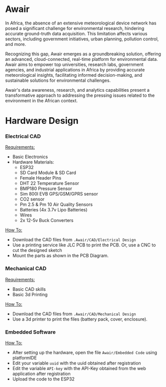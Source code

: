 # Awair

In Africa, the absence of an extensive meteorological device network has posed a significant challenge for environmental research, hindering accurate ground-truth data acquisition. This limitation affects various sectors, including government initiatives, urban planning, pollution control, and more.

Recognizing this gap, Awair emerges as a groundbreaking solution, offering an advanced, cloud-connected, real-time platform for environmental data. Awair aims to empower top universities, research labs, government agencies, and industrial applications in Africa by providing accurate meteorological insights, facilitating informed decision-making, and sustainable solutions for environmental challenges.

Awair's data awareness, research, and analytics capabilities present a transformative approach to addressing the pressing issues related to the environment in the African context.

# Hardware Design
  <h3>Electrical CAD</h3> 
  
  <ins>Requirements: </ins>
  - Basic Electronics
  - Hardware Materials:
    - ESP32
    - SD Card Module & SD Card
    - Female Header Pins
    - DHT 22 Temperature Sensor
    - BMP180 Pressure Sensor
    - Sim 800l EVB GPS/GSM/GPRS sensor
    - CO2 sensor
    - Pm 2.5 & Pm 10 Air Quality Sensors
    - Batteries (4x 3.7v Lipo Batteries)
    - Wires
    - 2x 12-5v Buck Converters
     
 <ins>How To: </ins>
 - Download the CAD files from ```.Awair/CAD/Electrical Design```
 - Use a printing service like JLC PCB to print the PCB. Or, use a CNC to cut the designed sketch
 - Mount the parts as shown in the PCB Diagram.

<h3>Mechanical CAD</h3>

 <ins>Requirements: </ins>
 - Basic CAD skills
 - Basic 3d Printing
   
 <ins>How To: </ins>
 - Download the CAD files from ```.Awair/CAD/Mechanical Design```
 - Use a 3d printer to print the files (battery pack, cover, enclosure).

<h3>Embedded Software</h3>

<ins>How To:</ins>
 - After setting up the hardware, open the file ```Awair/Embedded Code``` using platformIDE
 - Edit your variable ```uuid``` with the uuid obtained after registration
 - Edit the variable ```API-key``` with the API-Key obtained from the web application after registration
 - Upload the code to the ESP32
